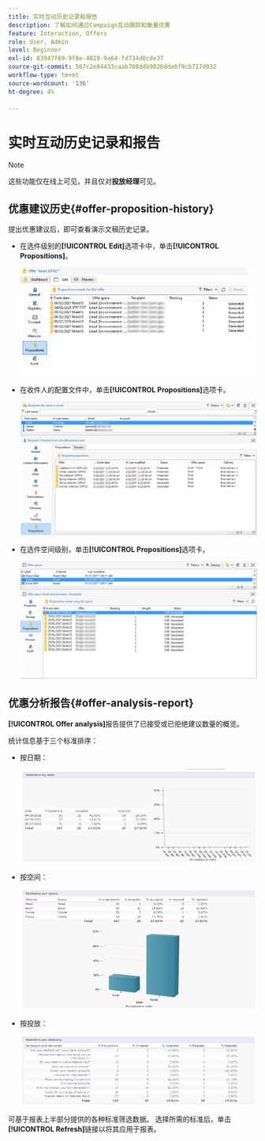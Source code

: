 ```yaml
---
title: 实时互动历史记录和报告
description: 了解如何通过Campaign互动跟踪和衡量优惠
feature: Interaction, Offers
role: User, Admin
level: Beginner
exl-id: 83947f69-9f8e-4829-9a64-fd734d0cde37
source-git-commit: 567c2e84433caab708ddb9026dda6f9cb717d032
workflow-type: tm+mt
source-wordcount: '136'
ht-degree: 4%

---
```


# 实时互动历史记录和报告

>[!NOTE]
>
>这些功能仅在线上可见，并且仅对&#x200B;**投放经理**&#x200B;可见。

## 优惠建议历史{#offer-proposition-history}

提出优惠建议后，即可查看演示文稿历史记录。

* 在选件级别的&#x200B;**[!UICONTROL Edit]**&#x200B;选项卡中，单击&#x200B;**[!UICONTROL Propositions]**。

  ![](assets/offer_followup_006.png)

* 在收件人的配置文件中，单击&#x200B;**[!UICONTROL Propositions]**&#x200B;选项卡。

  ![](assets/offer_followup_002.png)

* 在选件空间级别，单击&#x200B;**[!UICONTROL Propositions]**&#x200B;选项卡。

  ![](assets/offer_space_prop_001_b.png)

## 优惠分析报告{#offer-analysis-report}

**[!UICONTROL Offer analysis]**&#x200B;报告提供了已接受或已拒绝建议数量的概览。

统计信息基于三个标准排序：

* 按日期：

  ![](assets/offer_report_perdate.png)

* 按空间：

  ![](assets/offer_report_perspaces.png)

* 按投放：

  ![](assets/offer_report_perdeliveries.png)

可基于报表上半部分提供的各种标准筛选数据。 选择所需的标准后，单击&#x200B;**[!UICONTROL Refresh]**&#x200B;链接以将其应用于报表。
